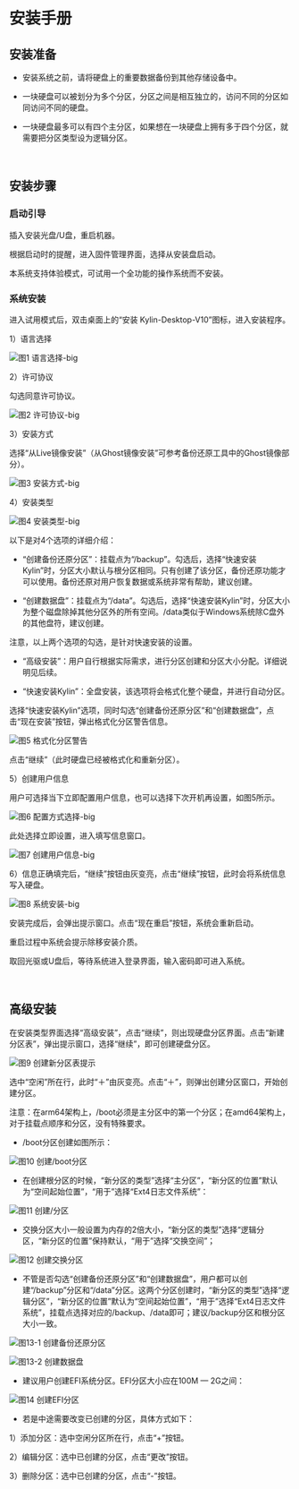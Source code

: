 # 安装手册
## 安装准备
* 安装系统之前，请将硬盘上的重要数据备份到其他存储设备中。

* 一块硬盘可以被划分为多个分区，分区之间是相互独立的，访问不同的分区如同访问不同的硬盘。

* 一块硬盘最多可以有四个主分区，如果想在一块硬盘上拥有多于四个分区，就需要把分区类型设为逻辑分区。

<br>

## 安装步骤
### 启动引导
插入安装光盘/U盘，重启机器。

根据启动时的提醒，进入固件管理界面，选择从安装盘启动。

本系统支持体验模式，可试用一个全功能的操作系统而不安装。

### 系统安装
进入试用模式后，双击桌面上的“安装 Kylin-Desktop-V10”图标，进入安装程序。

1）语言选择

![图1 语言选择-big](image/1.png)

2）许可协议

勾选同意许可协议。

![图2 许可协议-big](image/2.png)

3）安装方式

选择“从Live镜像安装”（从Ghost镜像安装”可参考备份还原工具中的Ghost镜像部分）。

![图3 安装方式-big](image/3.png)

4）安装类型

![图4 安装类型-big](image/4.png)

以下是对4个选项的详细介绍：

- “创建备份还原分区”：挂载点为“/backup”。勾选后，选择“快速安装Kylin”时，分区大小默认与根分区相同。只有创建了该分区，备份还原功能才可以使用。备份还原对用户恢复数据或系统非常有帮助，建议创建。

- “创建数据盘”：挂载点为“/data”。勾选后，选择“快速安装Kylin”时，分区大小为整个磁盘除掉其他分区外的所有空间。/data类似于Windows系统除C盘外的其他盘符，建议创建。

注意，以上两个选项的勾选，是针对快速安装的设置。

- “高级安装”：用户自行根据实际需求，进行分区创建和分区大小分配。详细说明见后续。

- “快速安装Kylin”：全盘安装，该选项将会格式化整个硬盘，并进行自动分区。

选择“快速安装Kylin”选项，同时勾选“创建备份还原分区”和“创建数据盘”，点击“现在安装”按钮，弹出格式化分区警告信息。

![图5 格式化分区警告](image/5.png)

点击“继续”（此时硬盘已经被格式化和重新分区）。

5）创建用户信息

用户可选择当下立即配置用户信息，也可以选择下次开机再设置，如图5所示。

![图6 配置方式选择-big](image/6.png)

此处选择立即设置，进入填写信息窗口。

![图7 创建用户信息-big](image/7.png)

6）信息正确填完后，“继续”按钮由灰变亮，点击“继续”按钮，此时会将系统信息写入硬盘。

![图8 系统安装-big](image/8.png)

安装完成后，会弹出提示窗口。点击“现在重启”按钮，系统会重新启动。

重启过程中系统会提示除移安装介质。

取回光驱或U盘后，等待系统进入登录界面，输入密码即可进入系统。

<br>

## 高级安装
在安装类型界面选择“高级安装”，点击“继续”，则出现硬盘分区界面。点击“新建分区表”，弹出提示窗口，选择“继续”，即可创建硬盘分区。

![图9 创建新分区表提示](image/9.png)

选中“空闲”所在行，此时“＋”由灰变亮。点击“＋”，则弹出创建分区窗口，开始创建分区。

注意：在arm64架构上，/boot必须是主分区中的第一个分区；在amd64架构上，对于挂载点顺序和分区，没有特殊要求。

- /boot分区创建如图所示：

![图10 创建/boot分区](image/10.png)

- 在创建根分区的时候，“新分区的类型”选择“主分区”，“新分区的位置”默认为“空间起始位置”，“用于”选择“Ext4日志文件系统”：

![图11 创建/分区](image/11.png)

- 交换分区大小一般设置为内存的2倍大小，“新分区的类型”选择“逻辑分区，“新分区的位置”保持默认，“用于”选择“交换空间”；

![图12 创建交换分区](image/12.png)

- 不管是否勾选“创建备份还原分区”和“创建数据盘”，用户都可以创建“/backup”分区和“/data”分区。这两个分区创建时，“新分区的类型”选择“逻辑分区”，“新分区的位置”默认为“空间起始位置”，“用于”选择“Ext4日志文件系统”，挂载点选择对应的/backup、/data即可；建议/backup分区和根分区大小一致。

![图13-1 创建备份还原分区](image/13-1.png)

![图13-2 创建数据盘](image/13-2.png)

- 建议用户创建EFI系统分区。EFI分区大小应在100M — 2G之间：

![图14 创建EFI分区](image/14.png)

- 若是中途需要改变已创建的分区，具体方式如下：

1）添加分区：选中空闲分区所在行，点击“+”按钮。

2）编辑分区：选中已创建的分区，点击“更改”按钮。

3）删除分区：选中已创建的分区，点击“-”按钮。

